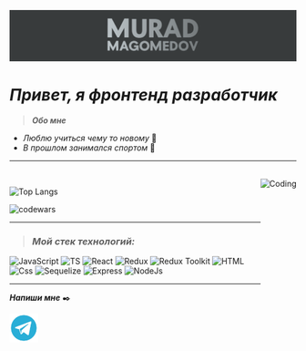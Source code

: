 ![Header](https://github.com/MuradMgmdv/MuradMgmdv/blob/main/assets/%D0%A1%D0%BD%D0%B8%D0%BC%D0%BE%D0%BA%20%D1%8D%D0%BA%D1%80%D0%B0%D0%BD%D0%B0%20%D0%BE%D1%82%202022-03-09%2022-09-40.png)

# ***Привет, я фронтенд разработчик***

>***Обо мне***
 + *Люблю учиться чему то новому* :book:
 + *В прошлом занимался спортом* :running:
___
<br/>
<img align="right" alt="Coding" with="250" height="250" src="https://c.tenor.com/BqbIhT4Mb7cAAAAd/programmer-rounded-edges.gif">


![Top Langs](https://github-readme-stats.vercel.app/api/top-langs/?username=MuradMgmdv&layout=compact)

![codewars](https://www.codewars.com/users/Murad%20Mgmdv/badges/large)

___


>### ***Мой стек технологий:***

![JavaScript](https://img.shields.io/badge/-JavaScript-24292f?style=for-the-badge&logo=JavaScript)
![TS](https://img.shields.io/badge/-TypeScript-24292f?style=for-the-badge&logo=TypeScript)
![React](https://img.shields.io/badge/-React-24292f?style=for-the-badge&logo=React)
![Redux](https://img.shields.io/badge/-Redux-24292f?style=for-the-badge&logo=Redux)
![Redux Toolkit](https://img.shields.io/badge/-ReduxToolkit-24292f?style=for-the-badge&logo=Redux)
![HTML](https://img.shields.io/badge/-HTML-24292f?style=for-the-badge&logo=HTML5)
![Css](https://img.shields.io/badge/-Css-24292f?style=for-the-badge&logo=Css3)
![Sequelize](https://img.shields.io/badge/-Sequelize-24292f?style=for-the-badge&logo=Sequelize)
![Express](https://img.shields.io/badge/-Express-24292f?style=for-the-badge&logo=Express)
![NodeJs](https://img.shields.io/badge/-NodeJs-24292f?style=for-the-badge&logo=Node.Js)
___


***Напиши мне*** :black_nib:

<a href="https://t.me/m_omaras"><img src="https://github.com/MuradMgmdv/MuradMgmdv/blob/main/assets/tel.png" height="50px" width="50px"/></a>
